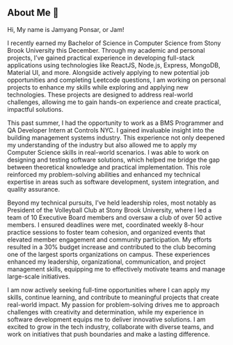 ## About Me 👋

Hi, My name is Jamyang Ponsar, or Jam!

I recently earned my Bachelor of Science in Computer Science from Stony Brook University this December. Through my academic and personal projects, I’ve gained practical experience in developing full-stack applications using technologies like ReactJS, Node.js, Express, MongoDB, Material UI, and more. Alongside actively applying to new potential job opportunities and completing Leetcode questions, I am working on personal projects to enhance my skills while exploring and applying new technologies. These projects are designed to address real-world challenges, allowing me to gain hands-on experience and create practical, impactful solutions.

This past summer, I had the opportunity to work as a BMS Programmer and QA Developer Intern at Controls NYC. I gained invaluable insight into the building management systems industry. This experience not only deepened my understanding of the industry but also allowed me to apply my Computer Science skills in real-world scenarios. I was able to work on designing and testing software solutions, which helped me bridge the gap between theoretical knowledge and practical implementation. This role reinforced my problem-solving abilities and enhanced my technical expertise in areas such as software development, system integration, and quality assurance.

Beyond my technical pursuits, I’ve held leadership roles, most notably as President of the Volleyball Club at Stony Brook University, where I led a team of 10 Executive Board members and oversaw a club of over 50 active members. I ensured deadlines were met, coordinated weekly 8-hour practice sessions to foster team cohesion, and organized events that elevated member engagement and community participation. My efforts resulted in a 30% budget increase and contributed to the club becoming one of the largest sports organizations on campus. These experiences enhanced my leadership, organizational, communication, and project management skills, equipping me to effectively motivate teams and manage large-scale initiatives.

I am now actively seeking full-time opportunities where I can apply my skills, continue learning, and contribute to meaningful projects that create real-world impact. My passion for problem-solving drives me to approach challenges with creativity and determination, while my experience in software development equips me to deliver innovative solutions. I am excited to grow in the tech industry, collaborate with diverse teams, and work on initiatives that push boundaries and make a lasting difference.


<!--
**JamPonsar/JamPonsar** is a ✨ _special_ ✨ repository because its `README.md` (this file) appears on your GitHub profile.

Here are some ideas to get you started:

- 🔭 I’m currently working on ...
- 🌱 I’m currently learning ...
- 👯 I’m looking to collaborate on ...
- 🤔 I’m looking for help with ...
- 💬 Ask me about ...
- 📫 How to reach me: ...
- 😄 Pronouns: ...
- ⚡ Fun fact: ...
-->
